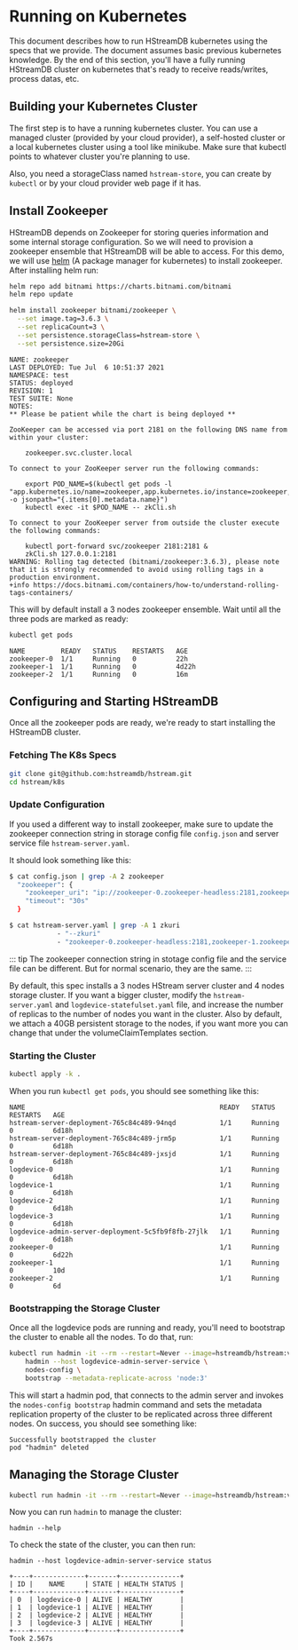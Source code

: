 # Running on Kubernetes

This document describes how to run HStreamDB kubernetes using the specs that we
provide. The document assumes basic previous kubernetes knowledge. By the end of
this section, you'll have a fully running HStreamDB cluster on kubernetes that's
ready to receive reads/writes, process datas, etc.

## Building your Kubernetes Cluster

The first step is to have a running kubernetes cluster. You can use a managed
cluster (provided by your cloud provider), a self-hosted cluster or a local
kubernetes cluster using a tool like minikube. Make sure that kubectl points to
whatever cluster you're planning to use.

Also, you need a storageClass named `hstream-store`, you can create by `kubectl`
or by your cloud provider web page if it has.

## Install Zookeeper

HStreamDB depends on Zookeeper for storing queries information and some internal
storage configuration. So we will need to provision a zookeeper ensemble that
HStreamDB will be able to access. For this demo, we will use
[helm](https://helm.sh/) (A package manager for kubernetes) to install
zookeeper. After installing helm run:

```sh
helm repo add bitnami https://charts.bitnami.com/bitnami
helm repo update

helm install zookeeper bitnami/zookeeper \
  --set image.tag=3.6.3 \
  --set replicaCount=3 \
  --set persistence.storageClass=hstream-store \
  --set persistence.size=20Gi
```

```
NAME: zookeeper
LAST DEPLOYED: Tue Jul  6 10:51:37 2021
NAMESPACE: test
STATUS: deployed
REVISION: 1
TEST SUITE: None
NOTES:
** Please be patient while the chart is being deployed **

ZooKeeper can be accessed via port 2181 on the following DNS name from within your cluster:

    zookeeper.svc.cluster.local

To connect to your ZooKeeper server run the following commands:

    export POD_NAME=$(kubectl get pods -l "app.kubernetes.io/name=zookeeper,app.kubernetes.io/instance=zookeeper,app.kubernetes.io/component=zookeeper" -o jsonpath="{.items[0].metadata.name}")
    kubectl exec -it $POD_NAME -- zkCli.sh

To connect to your ZooKeeper server from outside the cluster execute the following commands:

    kubectl port-forward svc/zookeeper 2181:2181 &
    zkCli.sh 127.0.0.1:2181
WARNING: Rolling tag detected (bitnami/zookeeper:3.6.3), please note that it is strongly recommended to avoid using rolling tags in a production environment.
+info https://docs.bitnami.com/containers/how-to/understand-rolling-tags-containers/
```

This will by default install a 3 nodes zookeeper ensemble. Wait until all the
three pods are marked as ready:

```sh
kubectl get pods
```

```
NAME         READY   STATUS    RESTARTS   AGE
zookeeper-0  1/1     Running   0          22h
zookeeper-1  1/1     Running   0          4d22h
zookeeper-2  1/1     Running   0          16m
```

## Configuring and Starting HStreamDB

Once all the zookeeper pods are ready, we're ready to start installing the
HStreamDB cluster.

### Fetching The K8s Specs

```sh
git clone git@github.com:hstreamdb/hstream.git
cd hstream/k8s
```

### Update Configuration

If you used a different way to install zookeeper, make sure to update the
zookeeper connection string in storage config file `config.json` and server
service file `hstream-server.yaml`.

It should look something like this:

```sh
$ cat config.json | grep -A 2 zookeeper
  "zookeeper": {
    "zookeeper_uri": "ip://zookeeper-0.zookeeper-headless:2181,zookeeper-1.zookeeper-headless:2181,zookeeper-2.zookeeper-headless:2181",
    "timeout": "30s"
  }

$ cat hstream-server.yaml | grep -A 1 zkuri
            - "--zkuri"
            - "zookeeper-0.zookeeper-headless:2181,zookeeper-1.zookeeper-headless:2181,zookeeper-2.zookeeper-headless:2181"
```

::: tip
The zookeeper connection string in stotage config file and the service file
can be different. But for normal scenario, they are the same.
:::

By default, this spec installs a 3 nodes HStream server cluster and 4 nodes
storage cluster. If you want a bigger cluster, modify the `hstream-server.yaml`
and `logdevice-statefulset.yaml` file, and increase the number of replicas to
the number of nodes you want in the cluster. Also by default, we attach a 40GB
persistent storage to the nodes, if you want more you can change that under the
volumeClaimTemplates section.

### Starting the Cluster

```sh
kubectl apply -k .
```

When you run `kubectl get pods`, you should see something like this:

```
NAME                                                 READY   STATUS    RESTARTS   AGE
hstream-server-deployment-765c84c489-94nqd           1/1     Running   0          6d18h
hstream-server-deployment-765c84c489-jrm5p           1/1     Running   0          6d18h
hstream-server-deployment-765c84c489-jxsjd           1/1     Running   0          6d18h
logdevice-0                                          1/1     Running   0          6d18h
logdevice-1                                          1/1     Running   0          6d18h
logdevice-2                                          1/1     Running   0          6d18h
logdevice-3                                          1/1     Running   0          6d18h
logdevice-admin-server-deployment-5c5fb9f8fb-27jlk   1/1     Running   0          6d18h
zookeeper-0                                          1/1     Running   0          6d22h
zookeeper-1                                          1/1     Running   0          10d
zookeeper-2                                          1/1     Running   0          6d
```

### Bootstrapping the Storage Cluster

Once all the logdevice pods are running and ready, you'll need to bootstrap the
cluster to enable all the nodes. To do that, run:

```sh
kubectl run hadmin -it --rm --restart=Never --image=hstreamdb/hstream:v0.6.1 -- \
    hadmin --host logdevice-admin-server-service \
    nodes-config \
    bootstrap --metadata-replicate-across 'node:3'
```

This will start a hadmin pod, that connects to the admin server and invokes the
`nodes-config bootstrap` hadmin command and sets the metadata replication
property of the cluster to be replicated across three different nodes. On
success, you should see something like:

```
Successfully bootstrapped the cluster
pod "hadmin" deleted
```

## Managing the Storage Cluster

```sh
kubectl run hadmin -it --rm --restart=Never --image=hstreamdb/hstream:v0.6.1 -- bash
```

Now you can run `hadmin` to manage the cluster:

```
hadmin --help
```

To check the state of the cluster, you can then run:

```
hadmin --host logdevice-admin-server-service status

+----+-------------+-------+---------------+
| ID |    NAME     | STATE | HEALTH STATUS |
+----+-------------+-------+---------------+
| 0  | logdevice-0 | ALIVE | HEALTHY       |
| 1  | logdevice-1 | ALIVE | HEALTHY       |
| 2  | logdevice-2 | ALIVE | HEALTHY       |
| 3  | logdevice-3 | ALIVE | HEALTHY       |
+----+-------------+-------+---------------+
Took 2.567s
```
